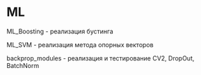 # ML
ML_Boosting - реализация бустинга


ML_SVM - реализация метода опорных векторов

backprop_modules - реализация и тестирование CV2, DropOut, BatchNorm
